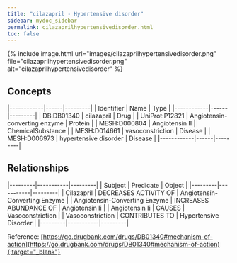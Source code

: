 ```yaml
---
title: "cilazapril - Hypertensive disorder"
sidebar: mydoc_sidebar
permalink: cilazaprilhypertensivedisorder.html
toc: false 
---
```


{% include image.html url="images/cilazaprilhypertensivedisorder.png" file="cilazaprilhypertensivedisorder.png" alt="cilazaprilhypertensivedisorder" %}

## Concepts

|------------|------|---------|
| Identifier | Name | Type    |
|------------|------|---------|
| DB:DB01340 | cilazapril | Drug |
| UniProt:P12821 | Angiotensin-converting enzyme | Protein |
| MESH:D000804 | Angiotensin II | ChemicalSubstance |
| MESH:D014661 | vasoconstriction | Disease |
| MESH:D006973 | hypertensive disorder | Disease |
|------------|------|---------|

## Relationships

|---------|-----------|---------|
| Subject | Predicate | Object  |
|---------|-----------|---------|
| Cilazapril | DECREASES ACTIVITY OF | Angiotensin-Converting Enzyme |
| Angiotensin-Converting Enzyme | INCREASES ABUNDANCE OF | Angiotensin Ii |
| Angiotensin Ii | CAUSES | Vasoconstriction |
| Vasoconstriction | CONTRIBUTES TO | Hypertensive Disorder |
|---------|-----------|---------|

Reference: [https://go.drugbank.com/drugs/DB01340#mechanism-of-action](https://go.drugbank.com/drugs/DB01340#mechanism-of-action){:target="_blank"}
